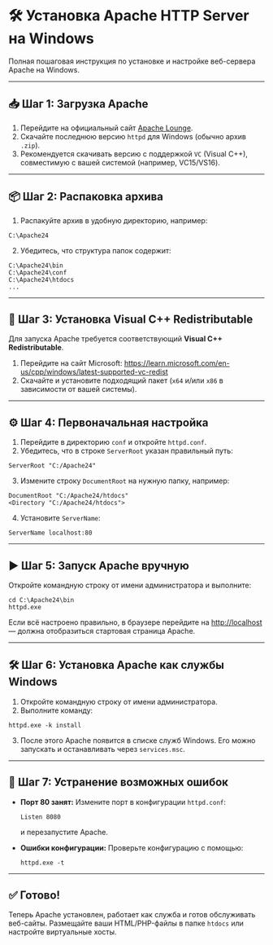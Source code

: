 # 🛠 Установка Apache HTTP Server на Windows

Полная пошаговая инструкция по установке и настройке веб-сервера Apache на Windows.

---

## 📥 Шаг 1: Загрузка Apache

1. Перейдите на официальный сайт [Apache Lounge](https://www.apachelounge.com/download/).
2. Скачайте последнюю версию `httpd` для Windows (обычно архив `.zip`).
3. Рекомендуется скачивать версию с поддержкой `VC` (Visual C++), совместимую с вашей системой (например, VC15/VS16).

---

## 📦 Шаг 2: Распаковка архива

1. Распакуйте архив в удобную директорию, например:

```
C:\Apache24
```

2. Убедитесь, что структура папок содержит:

```
C:\Apache24\bin
C:\Apache24\conf
C:\Apache24\htdocs
...
```

---

## 🔧 Шаг 3: Установка Visual C++ Redistributable

Для запуска Apache требуется соответствующий **Visual C++ Redistributable**.

1. Перейдите на сайт Microsoft: https://learn.microsoft.com/en-us/cpp/windows/latest-supported-vc-redist
2. Скачайте и установите подходящий пакет (`x64` и/или `x86` в зависимости от вашей системы).

---

## ⚙️ Шаг 4: Первоначальная настройка

1. Перейдите в директорию `conf` и откройте `httpd.conf`.
2. Убедитесь, что в строке `ServerRoot` указан правильный путь:

```
ServerRoot "C:/Apache24"
```

3. Измените строку `DocumentRoot` на нужную папку, например:

```
DocumentRoot "C:/Apache24/htdocs"
<Directory "C:/Apache24/htdocs">
```

4. Установите `ServerName`:

```
ServerName localhost:80
```

---

## ▶️ Шаг 5: Запуск Apache вручную

Откройте командную строку от имени администратора и выполните:

```
cd C:\Apache24\bin
httpd.exe
```

Если всё настроено правильно, в браузере перейдите на [http://localhost](http://localhost) — должна отобразиться стартовая страница Apache.

---

## 🛠 Шаг 6: Установка Apache как службы Windows

1. Откройте командную строку от имени администратора.
2. Выполните команду:

```
httpd.exe -k install
```

3. После этого Apache появится в списке служб Windows. Его можно запускать и останавливать через `services.msc`.

---

## 🚫 Шаг 7: Устранение возможных ошибок

- **Порт 80 занят:** Измените порт в конфигурации `httpd.conf`:
  ```
  Listen 8080
  ```
  и перезапустите Apache.

- **Ошибки конфигурации:** Проверьте конфигурацию с помощью:
  ```
  httpd.exe -t
  ```

---

## ✅ Готово!

Теперь Apache установлен, работает как служба и готов обслуживать веб-сайты. Размещайте ваши HTML/PHP-файлы в папке `htdocs` или настройте виртуальные хосты.
